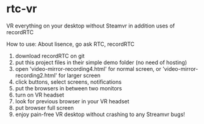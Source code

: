# rtc-vr
VR everything on your desktop without Steamvr in addition uses of recordRTC


How to use: About lisence, go ask RTC, recordRTC
1. download recordRTC on git
2. put this project files in their simple demo folder (no need of hosting)
3. open 'video-mirror-recording4.html' for normal screen, or 'video-mirror-recording2.html' for larger screen
4. click buttons, select screens, notifications
5. put the browsers in between two monitors
6. turn on VR headset
7. look for previous browser in your VR headset
8. put browser full screen
9. enjoy pain-free VR desktop without crashing to any Streamvr bugs!
